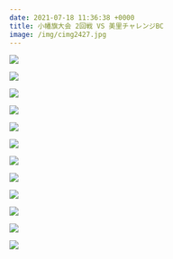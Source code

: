 ```yaml
---
date: 2021-07-18 11:36:38 +0000
title: 小幡旗大会 2回戦 VS 美里チャレンジBC
image: /img/cimg2427.jpg
---
```

![](/img/cimg2430.jpg)

![](/img/cimg2433.jpg)

![](/img/cimg2444.jpg)

![](/img/cimg2440.jpg)

![](/img/cimg2442.jpg)

![](/img/cimg2456.jpg)

![](/img/cimg2457.jpg)

![](/img/cimg2441.jpg)

![](/img/cimg2470.jpg)

![](/img/cimg2473.jpg)

![](/img/cimg2467.jpg)

![](/img/cimg2475.jpg)
